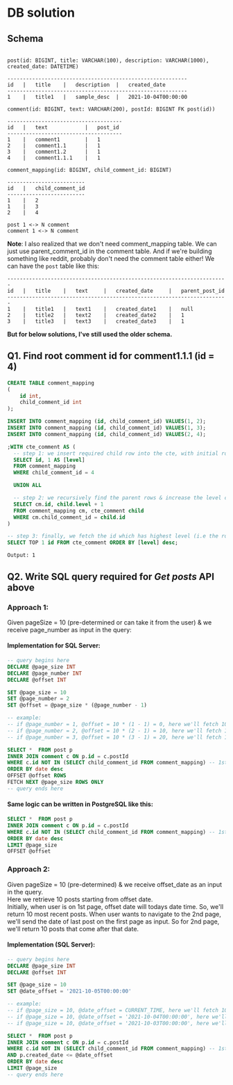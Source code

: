 # DB solution

## Schema
```

post(id: BIGINT, title: VARCHAR(100), description: VARCHAR(1000), created_date: DATETIME)

----------------------------------------------------------
id   |   title    |   description  |   created_date 
----------------------------------------------------------
1    |   title1   |   sample_desc  |   2021-10-04T00:00:00
```

```
comment(id: BIGINT, text: VARCHAR(200), postId: BIGINT FK post(id))  

-------------------------------------
id   |   text            |   post_id
-------------------------------------
1    |   comment1        |   1
2    |   comment1.1      |   1
3    |   comment1.2      |   1
4    |   comment1.1.1    |   1

```

```
comment_mapping(id: BIGINT, child_comment_id: BIGINT)   

-------------------------
id   |   child_comment_id
-------------------------
1    |   2       
1    |   3   
2    |   4   
```
```
post 1 <-> N comment
comment 1 <-> N comment
```
**Note**: I also realized that we don't need comment_mapping table. We can just use parent_comment_id in the comment table. And if we're building something like reddit, probably don't need the comment table either! We can have the `post` table like this:  
```
-----------------------------------------------------------------------
id   |   title    |   text     |   created_date     |   parent_post_id
-----------------------------------------------------------------------
1    |   title1   |   text1    |   created_date1    |   null
2    |   title2   |   text2    |   created_date2    |   1
3    |   title3   |   text3    |   created_date3    |   1

```

**But for below solutions, I've still used the older schema.**

## Q1. Find root comment id for comment1.1.1 (id = 4)
```sql
CREATE TABLE comment_mapping
(
    id int,
    child_comment_id int
);

INSERT INTO comment_mapping (id, child_comment_id) VALUES(1, 2);
INSERT INTO comment_mapping (id, child_comment_id) VALUES(1, 3);
INSERT INTO comment_mapping (id, child_comment_id) VALUES(2, 4);

;WITH cte_comment AS (
  -- step 1: we insert required child row into the cte, with initial row level = 1
  SELECT id, 1 AS [level]
  FROM comment_mapping
  WHERE child_comment_id = 4

  UNION ALL

  -- step 2: we recursively find the parent rows & increase the level count for each parent
  SELECT cm.id, child.level + 1
  FROM comment_mapping cm, cte_comment child
  WHERE cm.child_comment_id = child.id
)

-- step 3: finally, we fetch the id which has highest level (i.e the root will have highest level) 
SELECT TOP 1 id FROM cte_comment ORDER BY [level] desc;
```
`Output: 1`

## Q2. Write SQL query required for *Get posts* API above

### Approach 1:
Given pageSize = 10 (pre-determined or can take it from the user) & we receive page_number as input in the query:

#### Implementation for SQL Server:
```sql
-- query begins here
DECLARE @page_size INT
DECLARE @page_number INT
DECLARE @offset INT

SET @page_size = 10
SET @page_number = 2
SET @offset = @page_size * (@page_number - 1)

-- example: 
-- if @page_number = 1, @offset = 10 * (1 - 1) = 0, here we'll fetch 10 records between 1 to 10
-- if @page_number = 2, @offset = 10 * (2 - 1) = 10, here we'll fetch 10 records between 11 to 20
-- if @page_number = 3, @offset = 10 * (3 - 1) = 20, here we'll fetch 10 records between 21 to 30

SELECT *  FROM post p 
INNER JOIN comment c ON p.id = c.postId
WHERE c.id NOT IN (SELECT child_comment_id FROM comment_mapping) -- 1st level comment will not be in child_comment_id column
ORDER BY date desc
OFFSET @offset ROWS
FETCH NEXT @page_size ROWS ONLY
-- query ends here
```

#### Same logic can be written in PostgreSQL like this:
```sql
SELECT *  FROM post p 
INNER JOIN comment c ON p.id = c.postId
WHERE c.id NOT IN (SELECT child_comment_id FROM comment_mapping) -- 1st level comment will not be in child_comment_id column
ORDER BY date desc
LIMIT @page_size
OFFSET @offset
```

### Approach 2:
Given pageSize = 10 (pre-determined) & we receive offset_date as an input in the query.  
Here we retrieve 10 posts starting from offset date.  
Initially, when user is on 1st page, offset date will todays date time. So, we'll return 10 most recent posts. 
When user wants to navigate to the 2nd page, we'll send the date of last post on the first page as input. So for 2nd page, we'll return 10 posts that come after that date.

#### Implementation (SQL Server):
```sql
-- query begins here
DECLARE @page_size INT
DECLARE @offset INT

SET @page_size = 10
SET @date_offset = '2021-10-05T00:00:00'

-- example: 
-- if @page_size = 10, @date_offset = CURRENT_TIME, here we'll fetch 10 most recent records
-- if @page_size = 10, @date_offset = '2021-10-04T00:00:00', here we'll fetch 10 records after 6th october 12 AM
-- if @page_size = 10, @date_offset = '2021-10-03T00:00:00', here we'll fetch 10 records after 3rd october 12 AM

SELECT *  FROM post p 
INNER JOIN comment c ON p.id = c.postId
WHERE c.id NOT IN (SELECT child_comment_id FROM comment_mapping) -- 1st level comment will not be in child_comment_id column
AND p.created_date <= @date_offset
ORDER BY date desc
LIMIT @page_size
-- query ends here
```
